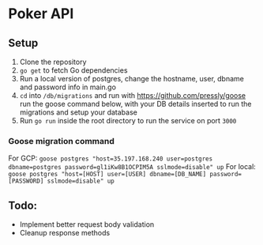 # Poker API

## Setup
1. Clone the repository
2. `go get` to fetch Go dependencies
3. Run a local version of postgres, change the hostname, user, dbname and password info in main.go
4. `cd` into `/db/migrations` and run with https://github.com/pressly/goose run the goose command below, with your DB details inserted to run the migrations and setup your database
5. Run `go run` inside the root directory to run the service on port `3000`

### Goose migration command
For GCP: `goose postgres "host=35.197.168.240 user=postgres dbname=postgres password=gl1iKw8B1OCPIM5A sslmode=disable" up`
For local: `goose postgres "host=[HOST] user=[USER] dbname=[DB_NAME] password=[PASSWORD] sslmode=disable" up`

## Todo:
- Implement better request body validation
- Cleanup response methods
